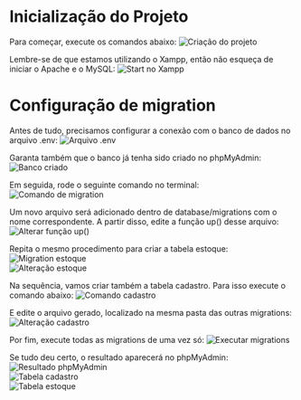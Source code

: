 # Inicialização do Projeto

Para começar, execute os comandos abaixo: 
![Criação do projeto](https://github.com/user-attachments/assets/3b6925bb-a914-46a9-8224-782e648b92f0)

Lembre-se de que estamos utilizando o Xampp, então não esqueça de iniciar o Apache e o MySQL:
![Start no Xampp](https://github.com/user-attachments/assets/4cfd5be6-8391-42dc-b3fa-394dd63a5996)

# Configuração de migration

Antes de tudo, precisamos configurar a conexão com o banco de dados no arquivo .env:
![Arquivo .env](https://github.com/user-attachments/assets/d61c597f-a019-4893-bb76-d0310ffa3fd6)

Garanta também que o banco já tenha sido criado no phpMyAdmin:  
![Banco criado](https://github.com/user-attachments/assets/fe4c9efa-0d40-40a4-8466-bc02ff6516eb)

Em seguida, rode o seguinte comando no terminal:  
![Comando de migration](https://github.com/user-attachments/assets/a987bd56-e1b8-4612-aa39-29e688375d26)

Um novo arquivo será adicionado dentro de database/migrations com o nome correspondente. A partir disso, edite a função up() desse arquivo:  
![Alterar função up()](https://github.com/user-attachments/assets/fbfe00f6-ad2b-45fc-b778-1ea57f96d54f)

Repita o mesmo procedimento para criar a tabela estoque:
![Migration estoque](https://github.com/user-attachments/assets/c2727cf6-d0eb-428c-a7fa-1444f6dec759)  
![Alteração estoque](https://github.com/user-attachments/assets/79b50100-f1c5-4feb-98c7-b281fabd3f02)

Na sequência, vamos criar também a tabela cadastro. Para isso execute o comando abaixo:
![Comando cadastro](https://github.com/user-attachments/assets/024f235f-13ff-4b6e-b3cb-22f97a2a54a3)

E edite o arquivo gerado, localizado na mesma pasta das outras migrations:  
![Alteração cadastro](https://github.com/user-attachments/assets/cc4afcb5-ebc2-46f2-914d-8e7a43bda6cc)

Por fim, execute todas as migrations de uma vez só:
![Executar migrations](https://github.com/user-attachments/assets/d2017e6c-a735-464b-bd47-0f602932f516)

Se tudo deu certo, o resultado aparecerá no phpMyAdmin:
![Resultado phpMyAdmin](https://github.com/user-attachments/assets/78a82368-8f97-41b9-8535-072c682acc91)  
![Tabela cadastro](https://github.com/user-attachments/assets/8cb77466-4313-4e49-9de7-33898f9bdf25)  
![Tabela estoque](https://github.com/user-attachments/assets/8494567d-05a0-459a-b88a-3f378f7ee2cf)
